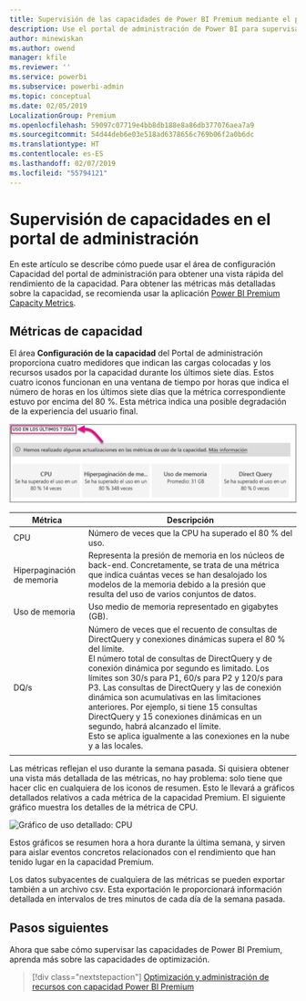 ```yaml
---
title: Supervisión de las capacidades de Power BI Premium mediante el portal de administración
description: Use el portal de administración de Power BI para supervisar las capacidades Premium.
author: minewiskan
ms.author: owend
manager: kfile
ms.reviewer: ''
ms.service: powerbi
ms.subservice: powerbi-admin
ms.topic: conceptual
ms.date: 02/05/2019
LocalizationGroup: Premium
ms.openlocfilehash: 59097c07719e4bb8db188e8a86db377076aea7a9
ms.sourcegitcommit: 54d44deb6e03e518ad6378656c769b06f2a0b6dc
ms.translationtype: HT
ms.contentlocale: es-ES
ms.lasthandoff: 02/07/2019
ms.locfileid: "55794121"
---
```

# <a name="monitor-capacities-in-the-admin-portal"></a>Supervisión de capacidades en el portal de administración

En este artículo se describe cómo puede usar el área de configuración Capacidad del portal de administración para obtener una vista rápida del rendimiento de la capacidad.  Para obtener las métricas más detalladas sobre la capacidad, se recomienda usar la aplicación [Power BI Premium Capacity Metrics](service-admin-premium-monitor-capacity.md).

## <a name="capacity-metrics"></a>Métricas de capacidad

El área **Configuración de la capacidad** del Portal de administración proporciona cuatro medidores que indican las cargas colocadas y los recursos usados por la capacidad durante los últimos siete días. Estos cuatro iconos funcionan en una ventana de tiempo por horas que indica el número de horas en los últimos siete días que la métrica correspondiente estuvo por encima del 80 %. Esta métrica indica una posible degradación de la experiencia del usuario final.

![Uso en 7 días](media/service-admin-premium-monitor-capacity/usage-in-days.png)

| **Métrica** | **Descripción** |
| --- | --- |
| CPU |Número de veces que la CPU ha superado el 80 % del uso. |
| Hiperpaginación de memoria |Representa la presión de memoria en los núcleos de back-end. Concretamente, se trata de una métrica que indica cuántas veces se han desalojado los modelos de la memoria debido a la presión que resulta del uso de varios conjuntos de datos. |
| Uso de memoria |Uso medio de memoria representado en gigabytes (GB). |
| DQ/s | Número de veces que el recuento de consultas de DirectQuery y conexiones dinámicas supera el 80 % del límite. <br>  El número total de consultas de DirectQuery y de conexión dinámica por segundo es limitado. Los límites son 30/s para P1, 60/s para P2 y 120/s para P3.  Las consultas de DirectQuery y las de conexión dinámica son acumulativas en las limitaciones anteriores. Por ejemplo, si tiene 15 consultas DirectQuery y 15 conexiones dinámicas en un segundo, habrá alcanzado el límite.<br> Esto se aplica igualmente a las conexiones en la nube y a las locales. |
|  |  |

Las métricas reflejan el uso durante la semana pasada.  Si quisiera obtener una vista más detallada de las métricas, no hay problema: solo tiene que hacer clic en cualquiera de los iconos de resumen.  Esto le llevará a gráficos detallados relativos a cada métrica de la capacidad Premium. El siguiente gráfico muestra los detalles de la métrica de CPU.

![Gráfico de uso detallado: CPU](media/service-admin-premium-monitor-capacity/premium-usage-detailed-chart-cpu.png)

Estos gráficos se resumen hora a hora durante la última semana, y sirven para aislar eventos concretos relacionados con el rendimiento que han tenido lugar en la capacidad Premium.

Los datos subyacentes de cualquiera de las métricas se pueden exportar también a un archivo csv.  Esta exportación le proporcionará información detallada en intervalos de tres minutos de cada día de la semana pasada.

## <a name="next-steps"></a>Pasos siguientes

Ahora que sabe cómo supervisar las capacidades de Power BI Premium, aprenda más sobre las capacidades de optimización.

> [!div class="nextstepaction"]
> [Optimización y administración de recursos con capacidad Power BI Premium](service-premium-understand-how-it-works.md)
